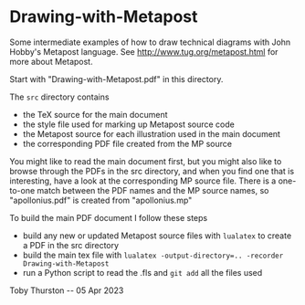 # Drawing-with-Metapost

Some intermediate examples of how to draw technical diagrams with John Hobby's Metapost language.
See http://www.tug.org/metapost.html for more about Metapost.  

Start with "Drawing-with-Metapost.pdf" in this directory.

The `src` directory contains 
- the TeX source for the main document
- the style file used for marking up Metapost source code
- the Metapost source for each illustration used in the main document
- the corresponding PDF file created from the MP source

You might like to read the main document first, but you might also like to 
browse through the PDFs in the src directory, and when you find one that is interesting, 
have a look at the corresponding MP source file.  There is a one-to-one match between the PDF 
names and the MP source names, so "apollonius.pdf" is created from "apollonius.mp"

To build the main PDF document I follow these steps

- build any new or updated Metapost source files with `lualatex` to create a PDF in the src directory
- build the main tex file with `lualatex -output-directory=.. -recorder Drawing-with-Metapost`
- run a Python script to read the .fls and `git add` all the files used

Toby Thurston -- 05 Apr 2023
